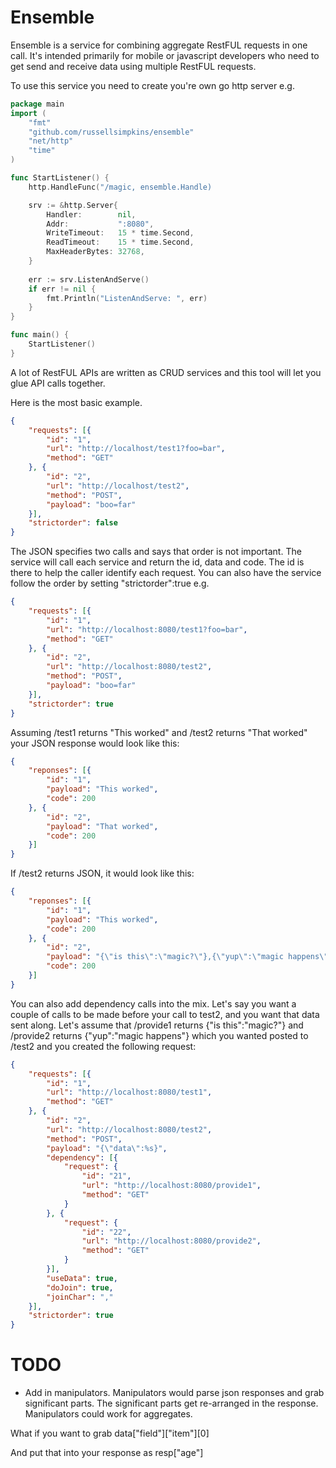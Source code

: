 Ensemble
==========
Ensemble is a service for combining aggregate RestFUL requests in one call. It's intended primarily for mobile or javascript developers who need to get send and receive data using multiple RestFUL requests.

To use this service you need to create you're own go http server e.g.

```go
package main
import (
	"fmt"
	"github.com/russellsimpkins/ensemble"
	"net/http"
	"time"
)

func StartListener() {
	http.HandleFunc("/magic, ensemble.Handle)

	srv := &http.Server{
		Handler:        nil,
		Addr:           ":8080",
		WriteTimeout:   15 * time.Second,
		ReadTimeout:    15 * time.Second,
		MaxHeaderBytes: 32768,
	}
	
	err := srv.ListenAndServe()	
	if err != nil {
		fmt.Println("ListenAndServe: ", err)
	}
}

func main() {
	StartListener()
}
```

A lot of RestFUL APIs are written as CRUD services and this tool will let you glue API calls together.

Here is the most basic example.
```json
{
    "requests": [{
        "id": "1",
        "url": "http://localhost/test1?foo=bar",
        "method": "GET"
    }, {
        "id": "2",
        "url": "http://localhost/test2",
        "method": "POST",
        "payload": "boo=far"
    }],
    "strictorder": false
}
```
The JSON specifies two calls and says that order is not important. The service will call each service and return the id, data and code. The id is there to help the caller identify each request. You can also have the service follow the order by setting "strictorder":true e.g.

```json
{
    "requests": [{
        "id": "1",
        "url": "http://localhost:8080/test1?foo=bar",
        "method": "GET"
    }, {
        "id": "2",
        "url": "http://localhost:8080/test2",
        "method": "POST",
        "payload": "boo=far"
    }],
    "strictorder": true
}
```

Assuming /test1 returns "This worked" and /test2 returns "That worked" your JSON response would look like this:
```json
{
    "reponses": [{
        "id": "1",
        "payload": "This worked",
        "code": 200
    }, {
        "id": "2",
        "payload": "That worked",
        "code": 200
    }]
}
```
If /test2 returns JSON, it would look like this:  
```json
{
    "reponses": [{
        "id": "1",
        "payload": "This worked",
        "code": 200
    }, {
        "id": "2",
        "payload": "{\"is this\":\"magic?\"},{\"yup\":\"magic happens\"}",,
        "code": 200
    }]
}
```
You can also add dependency calls into the mix. Let's say you want a couple of calls to be made before your call to test2, and you want that data sent along. Let's assume that /provide1 returns {"is this":"magic?"} and /provide2 returns {"yup":"magic happens"} which you wanted posted to /test2 and you created the following request:
```json
{
    "requests": [{
        "id": "1",
        "url": "http://localhost:8080/test1",
        "method": "GET"
    }, {
        "id": "2",
        "url": "http://localhost:8080/test2",
        "method": "POST",
        "payload": "{\"data\":%s}",
        "dependency": [{
            "request": {
                "id": "21",
                "url": "http://localhost:8080/provide1",
                "method": "GET"
            }
        }, {
            "request": {
                "id": "22",
                "url": "http://localhost:8080/provide2",
                "method": "GET"
            }
        }],
        "useData": true,
        "doJoin": true,
        "joinChar": ","
    }],
    "strictorder": true
}
```
TODO
==========
- Add in manipulators. Manipulators would parse json responses and grab significant parts. The significant parts get re-arranged in the response. Manipulators could work for aggregates. 

What if you want to grab data["field"]["item"][0]

And put that into your response as resp["age"]
